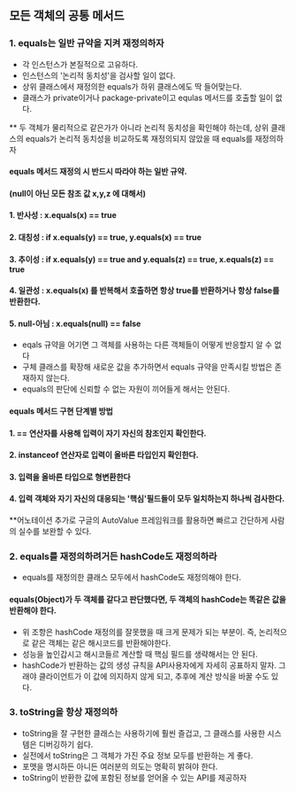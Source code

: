 
## 모든 객체의 공통 메서드

### 1. equals는 일반 규약을 지켜 재정의하자

- 각 인스턴스가 본질적으로 고유하다.
- 인스턴스의 '논리적 동치성'을 검사할 일이 없다.
- 상위 클래스에서 재정의한 equals가 하위 클래스에도 딱 들어맞는다.
- 클래스가 private이거나 package-private이고 equlas 메서드를 호출할 일이 없다.

** 두 객체가 물리적으로 같은가가 아니라 논리적 동치성을 확인해야 하는데, 
상위 클래스의 equals가 논리적 동치성을 비교하도록 재정의되지 않았을 때 equals를 재정의하자


#### equals 메서드 재정의 시 반드시 따라야 하는 일반 규약.

#### (null이 아닌 모든 참조 값 x,y,z 에 대해서)
#### 1. 반사성 : x.equals(x) == true
#### 2. 대칭성 : if x.equals(y) == true, y.equals(x) == true
#### 3. 추이성 : if x.equals(y) == true and y.equals(z) == true, x.equals(z) == true
#### 4. 일관성 : x.equals(x) 를 반복해서 호출하면 항상 true를 반환하거나 항상 false를 반환한다.
#### 5. null-아님 : x.equals(null) == false

- eqals 규약을 어기면 그 객체를 사용하는 다른 객체들이 어떻게 반응할지 알 수 없다
- 구체 클래스를 확장해 새로운 값을 추가하면서 equals 규약을 만족시킬 방법은 존재하지 않는다.
- equals의 판단에 신뢰할 수 없는 자원이 끼어들게 해서는 안된다.

#### equals 메서드 구현 단계별 방법

#### 1. == 연산자를 사용해 입력이 자기 자신의 참조인지 확인한다.
#### 2. instanceof 연산자로 입력이 올바른 타입인지 확인한다.
#### 3. 입력을 올바른 타입으로 형변환한다
#### 4. 입력 객체와 자기 자신의 대응되는 '핵심'필드들이 모두 일치하는지 하나씩 검사한다.

**어노테이션 추가로 구글의 AutoValue 프레임워크를 활용하면 빠르고 간단하게 사람의 실수를 보완할 수 있다.




### 2. equals를 재정의하려거든 hashCode도 재정의하라 

- equals를 재정의한 클래스 모두에서 hashCode도 재정의해야 한다.


#### equals(Object)가 두 객체를 같다고 판단했다면, 두 객체의 hashCode는 똑같은 값을 반환해야 한다.

- 위 조항은 hashCode 재정의를 잘못했을 때 크게 문제가 되는 부분이. 즉, 논리적으로 같은 객체는 같은 해시코드를 반환해야한다.
- 성능을 높인갑시고 해시코들르 계산할 때 핵심 필드를 생략해서는 안 된다.
- hashCode가 반환하는 값의 생성 규칙을 API사용자에게 자세히 공표하지 말자. 그래야 클라이언트가 이 값에 의지하지 않게 되고,
추후에 계산 방식을 바꿀 수도 있다.


### 3. toString을 항상 재정의하

- toString을 잘 구현한 클래스는 사용하기에 훨씬 즐겁고, 그 클래스를 사용한 시스템은 디버깅하기 쉽다.
- 실전에서 toString은 그 객체가 가진 주요 정보 모두를 반환하는 게 좋다.
- 포맷을 명시하든 아니든 여러분의 의도는 명확히 밝혀야 한다.
- toString이 반환한 값에 포함된 정보를 얻어올 수 있는 API를 제공하자


